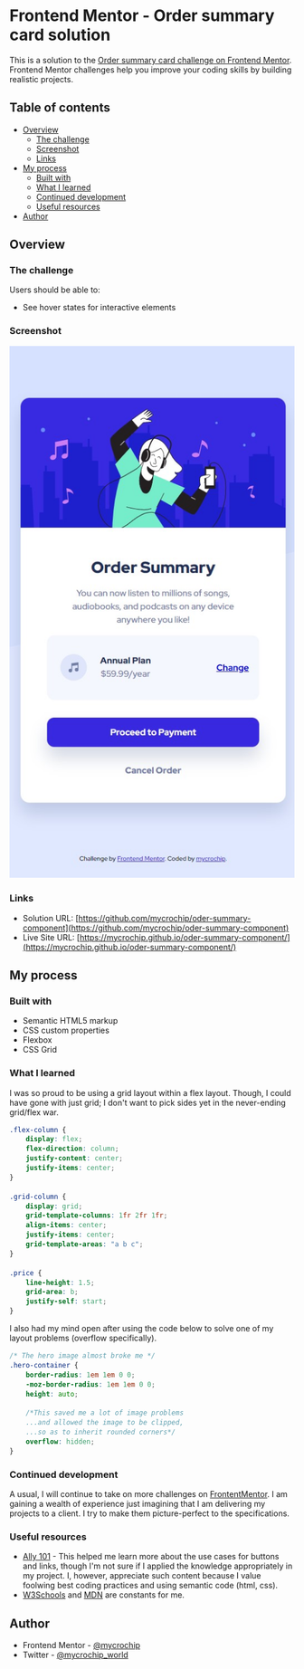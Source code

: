 # Frontend Mentor - Order summary card solution

This is a solution to the [Order summary card challenge on Frontend Mentor](https://www.frontendmentor.io/challenges/order-summary-component-QlPmajDUj). Frontend Mentor challenges help you improve your coding skills by building realistic projects. 

## Table of contents

- [Overview](#overview)
  - [The challenge](#the-challenge)
  - [Screenshot](#screenshot)
  - [Links](#links)
- [My process](#my-process)
  - [Built with](#built-with)
  - [What I learned](#what-i-learned)
  - [Continued development](#continued-development)
  - [Useful resources](#useful-resources)
- [Author](#author)

## Overview

### The challenge

Users should be able to:

- See hover states for interactive elements

### Screenshot

![Product screenshot](images/osc-screenshot.jpg)


### Links

- Solution URL: [https://github.com/mycrochip/oder-summary-component](https://github.com/mycrochip/oder-summary-component)
- Live Site URL: [https://mycrochip.github.io/oder-summary-component/](https://mycrochip.github.io/oder-summary-component/)


## My process

### Built with

- Semantic HTML5 markup
- CSS custom properties
- Flexbox
- CSS Grid

### What I learned

I was so proud to be using a grid layout within a flex layout. Though, I could have gone with just grid; I don't want to pick sides yet in the never-ending grid/flex war.

```css
.flex-column {
    display: flex;
    flex-direction: column;
    justify-content: center;
    justify-items: center;
}

.grid-column {
    display: grid;
    grid-template-columns: 1fr 2fr 1fr;
    align-items: center;
    justify-items: center;
    grid-template-areas: "a b c";
}

.price {
    line-height: 1.5;
    grid-area: b;
    justify-self: start;
}
```

I also had my mind open after using the code below to solve one of my layout problems (overflow specifically).

```css
/* The hero image almost broke me */
.hero-container {
    border-radius: 1em 1em 0 0;
    -moz-border-radius: 1em 1em 0 0;
    height: auto;

    /*This saved me a lot of image problems
    ...and allowed the image to be clipped, 
    ...so as to inherit rounded corners*/
    overflow: hidden;
}
```

### Continued development

A usual, I will continue to take on more challenges on [FrontentMentor](https://www.frontendmentor.io). I am gaining a wealth of experience just imagining that I am delivering my projects to a client. I try to make them picture-perfect to the specifications.

### Useful resources

- [Ally 101](https://a11y-101.com/design/button-vs-link) - This helped me learn more about the use cases for buttons and links, though I'm not sure if I applied the knowledge appropriately in my project. I, however, appreciate such content because I value foolwing best coding practices and using semantic code (html, css).
- [W3Schools](https://www.w3schools.com) and [MDN](https://developer.mozilla.org) are constants for me.


## Author

- Frontend Mentor - [@mycrochip](https://www.frontendmentor.io/profile/mycrochip)
- Twitter - [@mycrochip_world](https://www.twitter.com/mycrochip_world)
